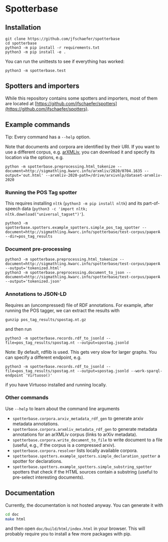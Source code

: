 # Spotterbase


## Installation
```
git clone https://github.com/jfschaefer/spotterbase
cd spotterbase
python3 -m pip install -r requirements.txt
python3 -m pip install -e .
```

You can run the unittests to see if everything has worked:
```
python3 -m spotterbase.test
```


## Spotters and importers
While this repository contains some spotters and importers, most of them are located at [https://github.com/jfschaefer/spotters](https://github.com/jfschaefer/spotters).


## Example commands
Tip: Every command has a `--help` option.

Note that documents and corpora are identified by their URI.
If you want to use a different corpus, e.g. [arXMLiv](https://sigmathling.kwarc.info/resources/arxmliv-dataset-2020/),
you can download it and specify its location via the options, e.g.
```
python -m spotterbase.preprocessing.html_tokenize --document=http://sigmathling.kwarc.info/arxmliv/2020/0704.1635 --output='out.html' --arxmliv-2020-path=/drive/arxivnlp/dataset-arxmliv-2020
```


### Running the POS Tag spotter
This requires installing `nltk` (`python3 -m pip install nltk`) and its part-of-speech data (`python3 -c 'import nltk; nltk.download("universal_tagset")'`).
```
python3 -m spotterbase.spotters.example_spotters.simple_pos_tag_spotter --document=http://sigmathling.kwarc.info/spotterbase/test-corpus/paperA --dir=pos_tag_results
```


### Document pre-processing
```
python3 -m spotterbase.preprocessing.html_tokenize --document=http://sigmathling.kwarc.info/spotterbase/test-corpus/paperA --output='tokenized.html'
python3 -m spotterbase.preprocessing.document_to_json --document=http://sigmathling.kwarc.info/spotterbase/test-corpus/paperA --output='tokenized.json'
```


### Annotations to JSON-LD
Requires an (uncompressed) file of RDF annotations. For example, after running the POS tagger, we can extract the results with
```
gunzip pos_tag_results/spostag.nt.gz
```
and then run
```
python3 -m spotterbase.records.rdf_to_jsonld --file=pos_tag_results/spostag.nt --output=spostag.jsonld
```

Note: By default, rdflib is used. This gets very slow for larger graphs.
You can specify a different endpoint, e.g.
```
python3 -m spotterbase.records.rdf_to_jsonld --file=pos_tag_results/spostag.nt --output=spostag.jsonld --work-sparql-endpoint 'Virtuoso()'
```
if you have Virtuoso installed and running locally.


### Other commands
Use `--help` to learn about the command line arguments
* `spotterbase.corpora.arxiv_metadata_rdf_gen` to generate arxiv metadata annotations.
* `spotterbase.corpora.arxmliv_metadata_rdf_gen` to generate metadata annotations for an arXMLiv corpus (links to arXiv metadata).
* `spotterbase.corpora.write_document_to_file` to write document to a file (useful, e.g., if the corpus is a compressed arxiv).
* `spotterbase.corpora.resolver` lists locally available corpora.
* `spotterbase.spotters.example_spotters.simple_declaration_spotter` a spotter for declarations.
* `spotterbase.spotters.example_spotters.simple_substring_spotter` spotters that check if the HTML sources contain a substring (useful to pre-select interesting documents).



## Documentation
Currently, the documentation is not hosted anyway.
You can generate it with
```bash
cd doc
make html
```
and then open `doc/build/html/index.html` in your browser.
This will probably require you to install a few more packages with pip.
